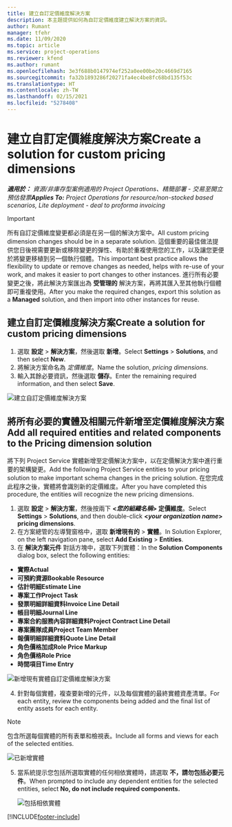 ```yaml
---
title: 建立自訂定價維度解決方案
description: 本主題提供如何為自訂定價維度建立解決方案的資訊。
author: Rumant
manager: tfehr
ms.date: 11/09/2020
ms.topic: article
ms.service: project-operations
ms.reviewer: kfend
ms.author: rumant
ms.openlocfilehash: 3e3f688b0147974ef252a0ee00be20c4669d7165
ms.sourcegitcommit: fa32b1893286f20271fa4ec4be8fc68bd135f53c
ms.translationtype: HT
ms.contentlocale: zh-TW
ms.lasthandoff: 02/15/2021
ms.locfileid: "5278408"
---
```

# <a name="create-a-solution-for-custom-pricing-dimensions"></a><span data-ttu-id="3b57b-103">建立自訂定價維度解決方案</span><span class="sxs-lookup"><span data-stu-id="3b57b-103">Create a solution for custom pricing dimensions</span></span>

 <span data-ttu-id="3b57b-104">_**適用於：** 資源/非庫存型案例適用的 Project Operations、精簡部署 - 交易至開立預估發票_</span><span class="sxs-lookup"><span data-stu-id="3b57b-104">_**Applies To:** Project Operations for resource/non-stocked based scenarios, Lite deployment - deal to proforma invoicing_</span></span> 

>[!IMPORTANT]
><span data-ttu-id="3b57b-105">所有自訂定價維度變更都必須是在另一個的解決方案中。</span><span class="sxs-lookup"><span data-stu-id="3b57b-105">All custom pricing dimension changes should be in a separate solution.</span></span> <span data-ttu-id="3b57b-106">這個重要的最佳做法提供您日後視需要更新或移除變更的彈性、有助於重複使用您的工作，以及讓您更便於將變更移植到另一個執行個體。</span><span class="sxs-lookup"><span data-stu-id="3b57b-106">This important best practice allows the flexibility to update or remove changes as needed, helps with re-use of your work, and makes it easier to port changes to other instances.</span></span> <span data-ttu-id="3b57b-107">進行所有必要變更之後，將此解決方案匯出為 **受管理的** 解決方案，再將其匯入至其他執行個體即可重複使用。</span><span class="sxs-lookup"><span data-stu-id="3b57b-107">After you make the required changes, export this solution as a **Managed** solution, and then import into other instances for reuse.</span></span>

## <a name="create-a-solution-for-custom-pricing-dimensions"></a><span data-ttu-id="3b57b-108">建立自訂定價維度解決方案</span><span class="sxs-lookup"><span data-stu-id="3b57b-108">Create a solution for custom pricing dimensions</span></span>

1.  <span data-ttu-id="3b57b-109">選取 **設定** > **解決方案**，然後選取 **新增**。</span><span class="sxs-lookup"><span data-stu-id="3b57b-109">Select **Settings** > **Solutions**, and then select **New**.</span></span>
2.  <span data-ttu-id="3b57b-110">將解決方案命名為 *<your organization name> 定價維度*。</span><span class="sxs-lookup"><span data-stu-id="3b57b-110">Name the solution, *<your organization name> pricing dimensions*.</span></span>
3. <span data-ttu-id="3b57b-111">輸入其餘必要資訊，然後選取 **儲存**。</span><span class="sxs-lookup"><span data-stu-id="3b57b-111">Enter the remaining required information, and then select **Save**.</span></span>

  ![建立自訂定價維度解決方案](./media/Creation-of-custom-pricing-dimension-solution.png)
 
## <a name="add-all-required-entities-and-related-components-to-the-pricing-dimension-solution"></a><span data-ttu-id="3b57b-113">將所有必要的實體及相關元件新增至定價維度解決方案</span><span class="sxs-lookup"><span data-stu-id="3b57b-113">Add all required entities and related components to the Pricing dimension solution</span></span>

<span data-ttu-id="3b57b-114">將下列 Project Service 實體新增至定價解決方案中，以在定價解決方案中進行重要的架構變更。</span><span class="sxs-lookup"><span data-stu-id="3b57b-114">Add the following Project Service entities to your pricing solution to make important schema changes in the pricing solution.</span></span> <span data-ttu-id="3b57b-115">在您完成此程序之後，實體將會識別新的定價維度。</span><span class="sxs-lookup"><span data-stu-id="3b57b-115">After you have completed this procedure, the entities will recognize the new pricing dimensions.</span></span>

1.  <span data-ttu-id="3b57b-116">選取 **設定** > **解決方案**，然後按兩下 **<*您的組織名稱*> 定價維度**。</span><span class="sxs-lookup"><span data-stu-id="3b57b-116">Select **Settings** > **Solutions**, and then double-click **<*your organization name*> pricing dimensions**.</span></span>
2.  <span data-ttu-id="3b57b-117">在方案總管的左導覽窗格中，選取 **新增現有的** >  **實體**。</span><span class="sxs-lookup"><span data-stu-id="3b57b-117">In Solution Explorer, on the left navigation pane, select **Add Existing** > **Entities**.</span></span>
3.  <span data-ttu-id="3b57b-118">在 **解決方案元件** 對話方塊中，選取下列實體：</span><span class="sxs-lookup"><span data-stu-id="3b57b-118">In the **Solution Components** dialog box, select the following entities:</span></span>
 
   - <span data-ttu-id="3b57b-119">**實際**</span><span class="sxs-lookup"><span data-stu-id="3b57b-119">**Actual**</span></span>
   - <span data-ttu-id="3b57b-120">**可預約資源**</span><span class="sxs-lookup"><span data-stu-id="3b57b-120">**Bookable Resource**</span></span>
   - <span data-ttu-id="3b57b-121">**估計明細**</span><span class="sxs-lookup"><span data-stu-id="3b57b-121">**Estimate Line**</span></span>
   - <span data-ttu-id="3b57b-122">**專案工作**</span><span class="sxs-lookup"><span data-stu-id="3b57b-122">**Project Task**</span></span>
   - <span data-ttu-id="3b57b-123">**發票明細詳細資料**</span><span class="sxs-lookup"><span data-stu-id="3b57b-123">**Invoice Line Detail**</span></span>
   - <span data-ttu-id="3b57b-124">**帳目明細**</span><span class="sxs-lookup"><span data-stu-id="3b57b-124">**Journal Line**</span></span>
   - <span data-ttu-id="3b57b-125">**專案合約服務內容詳細資料**</span><span class="sxs-lookup"><span data-stu-id="3b57b-125">**Project Contract Line Detail**</span></span>
   - <span data-ttu-id="3b57b-126">**專案團隊成員**</span><span class="sxs-lookup"><span data-stu-id="3b57b-126">**Project Team Member**</span></span>
   - <span data-ttu-id="3b57b-127">**報價明細詳細資料**</span><span class="sxs-lookup"><span data-stu-id="3b57b-127">**Quote Line Detail**</span></span>
   - <span data-ttu-id="3b57b-128">**角色價格加成**</span><span class="sxs-lookup"><span data-stu-id="3b57b-128">**Role Price Markup**</span></span>
   - <span data-ttu-id="3b57b-129">**角色價格**</span><span class="sxs-lookup"><span data-stu-id="3b57b-129">**Role Price**</span></span>
   - <span data-ttu-id="3b57b-130">**時間項目**</span><span class="sxs-lookup"><span data-stu-id="3b57b-130">**Time Entry**</span></span>
 
   ![新增現有實體自訂定價維度解決方案](./media/Existing-entities-to-PD-solution.png)
 
 4. <span data-ttu-id="3b57b-132">針對每個實體，複查要新增的元件，以及每個實體的最終實體資產清單。</span><span class="sxs-lookup"><span data-stu-id="3b57b-132">For each entity, review the components being added and the final list of entity assets for each entity.</span></span> 

   >[!NOTE]
   > <span data-ttu-id="3b57b-133">包含所選每個實體的所有表單和檢視表。</span><span class="sxs-lookup"><span data-stu-id="3b57b-133">Include all forms and views for each of the selected entities.</span></span>

  ![已新增實體](./media/solution-component-selection.png)


5.  <span data-ttu-id="3b57b-135">當系統提示您包括所選取實體的任何相依實體時，請選取 **不，請勿包括必要元件**。</span><span class="sxs-lookup"><span data-stu-id="3b57b-135">When prompted to include any dependent entities for the selected entities, select **No, do not include required components.**</span></span>

    ![包括相依實體](./media/Do-not-include-required.png)


[!INCLUDE[footer-include](../includes/footer-banner.md)]